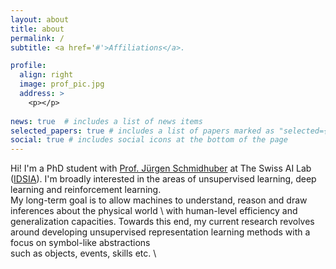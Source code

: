 ```yaml
---
layout: about
title: about
permalink: /
subtitle: <a href='#'>Affiliations</a>.

profile:
  align: right
  image: prof_pic.jpg
  address: >
    <p></p>
    
news: true  # includes a list of news items
selected_papers: true # includes a list of papers marked as "selected={true}"
social: true # includes social icons at the bottom of the page
---
```






Hi! I'm a PhD student with [Prof. Jürgen Schmidhuber](https://people.idsia.ch/~juergen/) at The Swiss AI Lab ([IDSIA](https://www.idsia.ch/)).
I'm broadly interested in the areas of unsupervised learning, deep learning and reinforcement learning. \
My long-term goal is to allow machines to understand, reason and draw inferences about the physical world \ 
with human-level efficiency and generalization capacities. Towards this end, my current research revolves \
around developing unsupervised representation learning methods with a focus on symbol-like abstractions \
such as objects, events, skills etc. \
